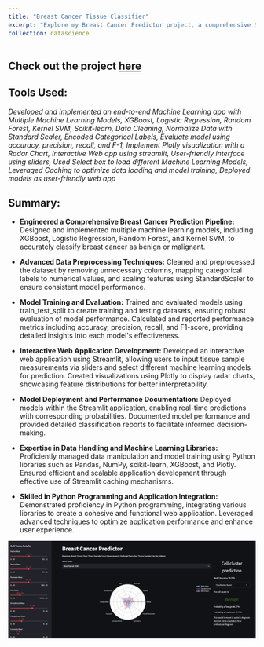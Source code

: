 ```yaml
---
title: "Breast Cancer Tissue Classifier"
excerpt: "Explore my Breast Cancer Predictor project, a comprehensive Streamlit application that leverages various machine learning models to diagnose breast cancer from tissue sample measurements."
collection: datascience
---
```

## Check out the project [here](https://cancer-classifier.streamlit.app/)
## Tools Used:
*Developed and implemented an end-to-end Machine Learning app with Multiple Machine Learning Models, XGBoost, Logistic Regression, Random Forest, Kernel SVM, Scikit-learn, Data Cleaning, Normalize Data with Standard Scaler, Encoded Categorical Labels, Evaluate model using accuracy, precision, recall, and F-1, Implement Plotly visualization with a Radar Chart, Interactive Web app using streamlit, User-friendly interface using sliders, Used Select box to load different Machine Learning Models, Leveraged Caching to optimize data loading and model training, Deployed models as user-friendly web app*
## Summary:
- **Engineered a Comprehensive Breast Cancer Prediction Pipeline:**
Designed and implemented multiple machine learning models, including XGBoost, Logistic Regression, Random Forest, and Kernel SVM, to accurately classify breast cancer as benign or malignant.

- **Advanced Data Preprocessing Techniques:**
Cleaned and preprocessed the dataset by removing unnecessary columns, mapping categorical labels to numerical values, and scaling features using StandardScaler to ensure consistent model performance.

- **Model Training and Evaluation:**
Trained and evaluated models using train_test_split to create training and testing datasets, ensuring robust evaluation of model performance.
Calculated and reported performance metrics including accuracy, precision, recall, and F1-score, providing detailed insights into each model's effectiveness.

- **Interactive Web Application Development:**
Developed an interactive web application using Streamlit, allowing users to input tissue sample measurements via sliders and select different machine learning models for prediction.
Created visualizations using Plotly to display radar charts, showcasing feature distributions for better interpretability.

- **Model Deployment and Performance Documentation:**
Deployed models within the Streamlit application, enabling real-time predictions with corresponding probabilities.
Documented model performance and provided detailed classification reports to facilitate informed decision-making.

- **Expertise in Data Handling and Machine Learning Libraries:**
Proficiently managed data manipulation and model training using Python libraries such as Pandas, NumPy, scikit-learn, XGBoost, and Plotly.
Ensured efficient and scalable application development through effective use of Streamlit caching mechanisms.

- **Skilled in Python Programming and Application Integration:**
Demonstrated proficiency in Python programming, integrating various libraries to create a cohesive and functional web application.
Leveraged advanced techniques to optimize application performance and enhance user experience.

<img src="../images/Breast_Cancer_Web_APP.png" alt="Web Image">
